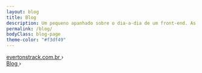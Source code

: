 ```yaml
---
layout: blog
title: Blog
description: Um pequeno apanhado sobre o dia-a-dia de um front-end. As frustrações, as alegrias, vida, o universo e tudo mais.
permalink: /blog/
bodyClass: blog-page
theme-color: "#f3df49"
---
```


<!-- breadcrumb - rich snippts -->
<div class="breadcrumb hide">
    <div id="a" itemscope itemtype="http://data-vocabulary.org/Breadcrumb" itemref="b">
        <a href="http://evertonstrack.com.br/" itemprop="url">
            <span itemprop="title">evertonstrack.com.br</span>
        </a> ›
    </div>
    <div id="b" itemscope itemtype="http://data-vocabulary.org/Breadcrumb" itemprop="child">
        <a href="http://evertonstrack.com.br/blog/" itemprop="url">
            <span itemprop="title">Blog</span>
        </a> ›
    </div>
</div>
<!-- /breadcrumb - rich snippts -->